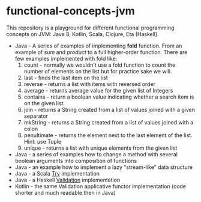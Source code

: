 # functional-concepts-jvm

This repository is a playground for different functional programming concepts on JVM: Java 8, Kotlin, Scala, Clojure, Eta (Haskell).

* Java - A series of examples of implementing **fold** function. From an example of *sum* and *product* to a full higher-order function. There are few examples implemented with fold like:
  1. count - normally we wouldn't use a fold function to count the number of elements on the list but for practice sake we will.
  2. last - finds the last item on the list
  3. reverse - returns a list with items with reversed order
  4. average - returns average value for the given list of Integers
  5. contains - return a boolean value indicating whether a search item is on the given list.
  6. join - returns a String created from a list of values joined with a given separator
  7. mkString - returns a String created from a list of values joined with a colon
  8. penultimate - returns the element next to the last element of the list. Hint: use Tuple
  9. unique - returns a list with unique elements from the given list
* Java - a series of examples how to change a method with several boolean arguments into composition of functions
* Java - an example how to implement a lazy "stream-like" data structure
* Java - a Scala [Try](http://www.scala-lang.org/api/2.9.3/scala/util/Try.html) implementation
* Java - a Haskell [Validation](https://github.com/tonymorris/validation) implementation
* Kotlin - the same Validation applicative functor implementation (code shorter and much readable then in Java)
